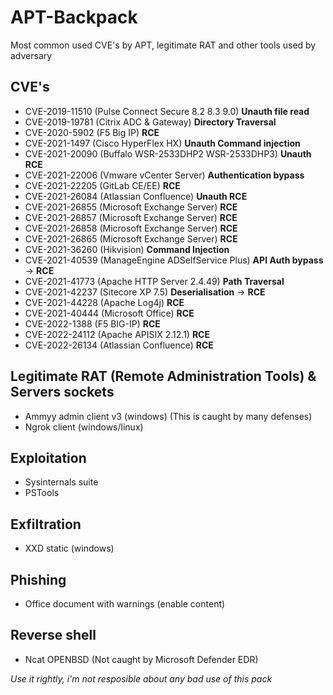 # APT-Backpack
Most common used CVE's by APT, legitimate RAT and other tools used by adversary

## CVE's

- CVE-2019-11510 (Pulse Connect Secure 8.2 8.3 9.0)          **Unauth file read**          
- CVE-2019-19781 (Citrix ADC & Gateway)                      **Directory Traversal**
- CVE-2020-5902  (F5 Big IP)                                 **RCE**
- CVE-2021-1497  (Cisco HyperFlex HX)                        **Unauth Command injection**
- CVE-2021-20090 (Buffalo WSR-2533DHP2 WSR-2533DHP3)         **Unauth RCE**
- CVE-2021-22006 (Vmware vCenter Server)                     **Authentication bypass**
- CVE-2021-22205 (GitLab CE/EE)                              **RCE**
- CVE-2021-26084 (Atlassian Confluence)                      **Unauth RCE**
- CVE-2021-26855 (Microsoft Exchange Server)                 **RCE**
- CVE-2021-26857 (Microsoft Exchange Server)                 **RCE**
- CVE-2021-26858 (Microsoft Exchange Server)                 **RCE**
- CVE-2021-26865 (Microsoft Exchange Server)                 **RCE**
- CVE-2021-36260 (Hikvision)                                 **Command Injection**
- CVE-2021-40539 (ManageEngine ADSelfService Plus)           **API Auth bypass** -> **RCE** 
- CVE-2021-41773 (Apache HTTP Server 2.4.49)                 **Path Traversal**
- CVE-2021-42237 (Sitecore XP 7.5)                           **Deserialisation** -> **RCE**
- CVE-2021-44228 (Apache Log4j)                              **RCE**
- CVE-2021-40444 (Microsoft Office)                          **RCE**
- CVE-2022-1388  (F5 BIG-IP)                                 **RCE**
- CVE-2022-24112 (Apache APISIX 2.12.1)                      **RCE**
- CVE-2022-26134 (Atlassian Confluence)                      **RCE**

## Legitimate RAT (Remote Administration Tools) & Servers sockets

- Ammyy admin client v3 (windows) (This is caught by many defenses)
- Ngrok client (windows/linux)

## Exploitation 

- Sysinternals suite
- PSTools

## Exfiltration

- XXD static (windows)

## Phishing

- Office document with warnings (enable content)

## Reverse shell

- Ncat OPENBSD (Not caught by Microsoft Defender EDR)

*Use it rightly, i'm not resposible about any bad use of this pack*
